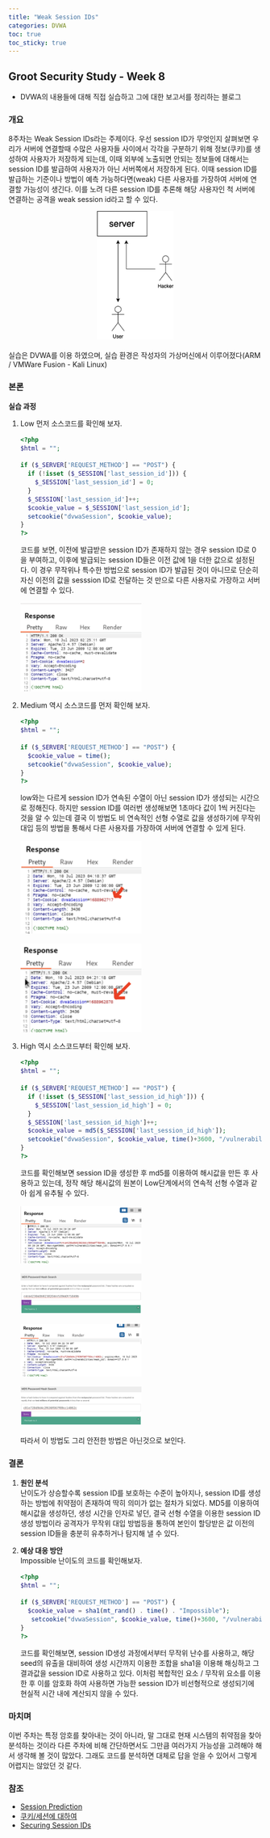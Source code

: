 ```yaml
---
title: "Weak Session IDs"
categories: DVWA
toc: true  
toc_sticky: true 
---
```


## Groot Security Study - Week 8
 - DVWA의 내용들에 대해 직접 실습하고 그에 대한 보고서를 정리하는 블로그

### 개요
  8주차는 Weak Session IDs라는 주제이다. 우선 session ID가 무엇인지 살펴보면 우리가 서버에 연결할때 수많은 사용자들 사이에서 각각을 구분하기 위해 정보(쿠키)를 생성하여 사용자가 저장하게 되는데, 이때 외부에 노출되면 안되는 정보들에 대해서는 session ID를 발급하여 사용자가 아닌 서버쪽에서 저장하게 된다. 이때 session ID를 발급하는 기준이나 방법이 예측 가능하다면(weak) 다른 사용자를 가장하여 서버에 연결할 가능성이 생긴다. 이를 노려 다른 session ID를 추론해 해당 사용자인 척 서버에 연결하는 공격을 weak session id라고 할 수 있다.<br/>
  <center><img src="/assets/230710/weak_session_IDs.png" width="30%" height="30%" alt="Weak_Session_IDs_Diagram"></center><br/>
  실습은 DVWA를 이용 하였으며, 실습 환경은 작성자의 가상머신에서 이루어졌다(ARM / VMWare Fusion - Kali Linux)<br/>

### 본론
**실습 과정**
  1. Low
      먼저 소스코드를 확인해 보자.

      ```php
      <?php
      $html = "";

      if ($_SERVER['REQUEST_METHOD'] == "POST") {
        if (!isset ($_SESSION['last_session_id'])) {
          $_SESSION['last_session_id'] = 0;
        }
        $_SESSION['last_session_id']++;
        $cookie_value = $_SESSION['last_session_id'];
        setcookie("dvwaSession", $cookie_value);
      }
      ?>
      ```

      코드를 보면, 이전에 발급받은 session ID가 존재하지 않는 경우 session ID로 0을 부여하고, 이후에 발급되는 session ID들은 이전 값에 1을 더한 값으로 설정된다. 이 경우 무작위나 특수한 방법으로 session ID가 발급된 것이 아니므로 단순히 자신 이전의 값을 sesssion ID로 전달하는 것 만으로 다른 사용자로 가장하고 서버에 연결할 수 있다.<br/><br/>
      <img src="/assets/230710/230710_screenshot_1.png" width="50%" height="50%" alt="Weak_Session_IDs_low"><br/>

  2. Medium
      역시 소스코드를 먼저 확인해 보자.

      ```php
      <?php
      $html = "";

      if ($_SERVER['REQUEST_METHOD'] == "POST") {
        $cookie_value = time();
        setcookie("dvwaSession", $cookie_value);
      }
      ?>
      ```

      low와는 다르게 session ID가 연속된 수열이 아닌 session ID가 생성되는 시간으로 정해진다. 하지만 session ID를 여러번 생성해보면 1초마다 값이 1씩 커진다는 것을 알 수 있는데 결국 이 방법도 비 연속적인 선형 수열로 값을 생성하기에 무작위 대입 등의 방법을 통해서 다른 사용자를 가장하여 서버에 연결할 수 있게 된다.<br/><br/>
      <img src="/assets/230710/230710_screenshot_2.png" width="50%" height="50%" alt="Weak_Session_IDs_medium"><br/><br/>
      <img src="/assets/230710/230710_screenshot_3.png" width="50%" height="50%" alt="Weak_Session_IDs_medium"><br/>

  3. High
      역시 소스코드부터 확인해 보자.

      ```php
      <?php
      $html = "";

      if ($_SERVER['REQUEST_METHOD'] == "POST") {
        if (!isset ($_SESSION['last_session_id_high'])) {
          $_SESSION['last_session_id_high'] = 0;
        }
        $_SESSION['last_session_id_high']++;
        $cookie_value = md5($_SESSION['last_session_id_high']);
        setcookie("dvwaSession", $cookie_value, time()+3600, "/vulnerabilities/weak_id/", $_SERVER['HTTP_HOST'], false, false);
      }
      ?> 
      ```

      코드를 확인해보면 session ID을 생성한 후 md5를 이용하여 해시값을 만든 후 사용하고 있는데, 정작 해당 해시값의 원본이 Low단계에서의 연속적 선형 수열과 같아 쉽게 유추될 수 있다.<br/><br/>
      <img src="/assets/230710/230710_screenshot_4.png" width="50%" height="50%" alt="Weak_Session_IDs_high"><br/><br/>
      <img src="/assets/230710/230710_screenshot_5.png" width="50%" height="50%" alt="Weak_Session_IDs_high_hash"><br/><br/>
      <img src="/assets/230710/230710_screenshot_6.png" width="50%" height="50%" alt="Weak_Session_IDs_high"><br/><br/>
      <img src="/assets/230710/230710_screenshot_7.png" width="50%" height="50%" alt="Weak_Session_IDs_high_hash"><br/><br/>
      따라서 이 방법도 그리 안전한 방법은 아닌것으로 보인다.

### 결론
  1. **원인 분석**<br/>
      난이도가 상승할수록 session ID를 보호하는 수준이 높아지나, session ID를 생성하는 방법에 취약점이 존재하여 딱히 의미가 없는 절차가 되었다. MD5를 이용하여 해시값을 생성하던, 생성 시간을 인자로 넣던, 결국 선형 수열을 이용한 session ID 생성 방법이라 공격자가 무작위 대입 방법등을 통하여 본인이 할당받은 값 이전의 session ID들을 충분히 유추하거나 탐지해 낼 수 있다.

  2. **예상 대응 방안**<br/>
      Impossible 난이도의 코드를 확인해보자.

      ```php
      <?php
      $html = "";

      if ($_SERVER['REQUEST_METHOD'] == "POST") {
        $cookie_value = sha1(mt_rand() . time() . "Impossible");
         setcookie("dvwaSession", $cookie_value, time()+3600, "/vulnerabilities/weak_id/", $_SERVER['HTTP_HOST'], true, true);
      }
      ?> 
      ```

      코드를 확인해보면, session ID생성 과정에서부터 무작위 난수를 사용하고, 해당 seed의 유출을 대비하여 생성 시간까지 이용한 조합을 sha1을 이용해 해싱하고 그 결과값을 session ID로 사용하고 있다. 이처럼 복합적인 요소 / 무작위 요소를 이용한 후 이를 암호화 하여 사용하면 가능한 session ID가 비선형적으로 생성되기에 현실적 시간 내에 계산되지 않을 수 있다.

### 마치며
  이번 주차는 특정 암호를 찾아내는 것이 아니라, 말 그대로 현재 시스템의 취약점을 찾아 분석하는 것이라 다른 주차에 비해 간단하면서도 그만큼 여러가지 가능성을 고려해야 해서 생각해 볼 것이 많았다. 그래도 코드를 분석하면 대체로 답을 얻을 수 있어서 그렇게 어렵지는 않았던 것 같다.

### 참조
  * [Session Prediction](https://owasp.org/www-community/attacks/Session_Prediction)
  * [쿠키/세션에 대하여](https://medium.com/@cute_mustard_sardine_17/쿠키-cookie-세션-session-에-대하여-e8a974d76df8)
  * [Securing Session IDs](https://www.hacksplaining.com/prevention/weak-session)